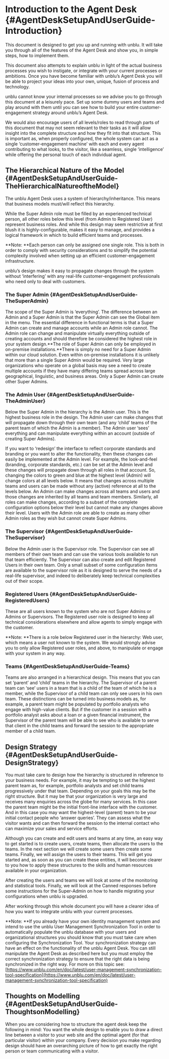 # 

# Introduction to the Agent Desk {#AgentDeskSetupAndUserGuide-Introduction}

This document is designed to get you up and running with unblu. It will take you through all of the features of the Agent Desk and show you, in simple steps, how to implement them.

This document also attempts to explain unblu in light of the actual business processes you wish to instigate, or integrate with your current processes or ambitions. Once you have become familiar with unblu’s Agent Desk you will be able to project your ideas into your own, unique, fusion of process and technology.

unblu cannot know your internal processes so we advise you to go through this document at a leisurely pace. Set up some dummy users and teams and play around with them until you can see how to build your entire customer-engagement strategy around unblu’s Agent Desk.

We would also encourage users of all levels/roles to read through parts of this document that may not seem relevant to their tasks as it will allow insight into the complete structure and how they fit into that structure. This is important as, when properly configured, the whole system can act as a single ‘customer-engagement machine’ with each and every agent contributing to what looks, to the visitor, like a seamless, single ‘intelligence’ while offering the personal touch of each individual agent.

## The Hierarchical Nature of the Model {#AgentDeskSetupAndUserGuide-TheHierarchicalNatureoftheModel}

The unblu Agent Desk uses a system of hierarchy/inheritance. This means that business models must/will reflect this hierarchy.

While the Super Admin role must be filled by an experienced technical person, all other roles below this level \(from Admin to Registered User\) represent business roles. And while this design may seem restrictive at first blush it is highly-configurable, makes it easy to manage, and provides a logical framework in which to build efficient teams and processes.

**Note: **Each person can only be assigned one single role. This is both in order to comply with security considerations and to simplify the potential complexity involved when setting up an efficient customer-engagement infrastructure.

unblu’s design makes it easy to propagate changes through the system without ‘interfering’ with any real-life customer-engagement professionals who need only to deal with customers.

### The Super Admin {#AgentDeskSetupAndUserGuide-TheSuperAdmin}

The scope of the Super Admin is ‘everything’. The difference between an Admin and a Super Admin is that the Super Admin can see the Global item in the menu. The essential difference in functional terms is that a Super Admin can create and manage accounts while an Admin role cannot. The Admin role can change and manipulate virtually everything outside of creating accounts and should therefore be considered the highest role in your system design.**The role of Super Admin can only be employed in on-premise installations.**There is simply no need for a Super Admin within our cloud solution. Even within on-premise installations it is unlikely that more than a single Super Admin would be required. Very large organizations who operate on a global basis may see a need to create multiple accounts if they have many differing teams spread across large geographical, linguistic, and business areas. Only a Super Admin can create other Super Admins.

### The Admin User {#AgentDeskSetupAndUserGuide-TheAdminUser}

Below the Super Admin in the hierarchy is the Admin user. This is the highest business role in the design. The Admin user can make changes that will propagate down through their own team \(and any ‘child’ teams of the parent team of which the Admin is a member\). The Admin user ‘sees’ everything and can manipulate everything within an account \(outside of creating Super Admins\).

If you want to ‘redesign’ the interface to reflect corporate standards and branding or you want to alter the functionality, then these changes can easily be implemented at the Admin level. For example, the look-and-feel \(branding, corporate standards, etc.\) can be set at the Admin level and these changes will propagate down through all roles in that account. So, changing the colors to green and blue at the highest level \(Admin\) will change colors at all levels below. It means that changes across multiple teams and users can be made without any \(active\) reference at all to the levels below. An Admin can make changes across all teams and users and those changes are inherited by all teams and team members. Similarly, all roles can make changes, according to a subset of the complete configuration options below their level but cannot make any changes above their level. Users with the Admin role are able to create as many other Admin roles as they wish but cannot create Super Admins.

### The Supervisor {#AgentDeskSetupAndUserGuide-TheSupervisor}

Below the Admin user is the Supervisor role. The Supervisor can see all members of their own team and can use the various tools available to run that team efficiently. The Supervisor can also create and edit Registered Users in their own team. Only a small subset of some configuration items are available to the supervisor role as it is designed to serve the needs of a real-life supervisor, and indeed to deliberately keep technical complexities out of their scope.

### Registered Users {#AgentDeskSetupAndUserGuide-RegisteredUsers}

These are all users known to the system who are not Super Admins or Admins or Supervisors. The Registered user role is designed to keep all technical considerations elsewhere and allow agents to simply engage with the customer.

**Note: **There is a role below Registered user in the hierarchy: Web user, which means a user not known to the system. We would strongly advise you to only allow Registered user roles, and above, to manipulate or engage with your system in any way.

### Teams {#AgentDeskSetupAndUserGuide-Teams}

Teams are also arranged in a hierarchical design. This means that you can set ‘parent’ and ‘child’ teams in the hierarchy. The Supervisor of a parent team can ‘see’ users in a team that is a child of the team of which he is a member, while the Supervisor of a child team can only see users in his own team. These distinctions can be turned into business models as, for example, a parent team might be populated by portfolio analysts who engage with high-value clients. But if the customer in a session with a portfolio analyst asks about a loan or a given financial instrument, the Supervisor of the parent team will be able to see who is available to serve that client in the child teams and forward the session to the appropriate member of a child team.

## Design Strategy {#AgentDeskSetupAndUserGuide-DesignStrategy}

You must take care to design how the hierarchy is structured in reference to your business needs. For example, it may be tempting to set the highest parent team as, for example, portfolio analysts and set child teams progressively under that team. Depending on your goals this may be the right structure. But it may be that your organization is very large and receives many enquiries across the globe for many services. In this case the parent team might be the initial front-line interface with the customer. And in this case you may want the highest-level \(parent\) team to be your initial contact people who ‘answer queries’. They can assess what the visitor wants and can then forward the session to the internal contact who can maximize your sales and service efforts.

Although you can create and edit users and teams at any time, an easy way to get started is to create users, create teams, then allocate the users to the teams. In the next section we will create some users then create some teams. Finally, we will assign the users to their teams. This will get you started and, as soon as you can create these entities, it will become clearer to you how to apply these structures to the skills and human resources available in your organization.

After creating the users and teams we will look at some of the monitoring and statistical tools. Finally, we will look at the Canned responses before some instructions for the Super-Admin on how to handle migrating your configurations when unblu is upgraded.

After working through this whole document you will have a clearer idea of how you want to integrate unblu with your current processes.

**Note: **If you already have your own identity management system and intend to use the unblu User Management Synchronization Tool in order to automatically populate the unblu database with your users and organizational structures you should know that you must take care when configuring the Synchronization Tool. Your synchronization strategy can have an effect on the functionality of the unblu Agent Desk. You can still manipulate the Agent Desk as described here but you must employ the correct synchronization strategy to ensure that the right data is being synchronized in the right way. For more on this topic see:[https://www.unblu.com/en/doc/latest/user-management-synchronization-tool-specification](https://www.unblu.com/en/doc/latest/user-management-synchronization-tool-specification)

## Thoughts on Modelling {#AgentDeskSetupAndUserGuide-ThoughtsonModelling}

When you are considering how to structure the agent desk keep the following in mind: You want the whole design to enable you to draw a direct line between a visitor to your web site and the optimal agent \(for that particular visitor\) within your company. Every decision you make regarding design should have an overarching picture of how to get exactly the right person or team communicating with a visitor.

